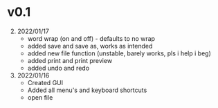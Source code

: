 # v0.1

2. 2022/01/17
   - word wrap (on and off) - defaults to no wrap
   - added save and save as, works as intended
   - added new file function (unstable, barely works, pls i help i beg)
   - added print and print preview
   - added undo and redo
1. 2022/01/16
   - Created GUI
   - Added all menu's and keyboard shortcuts
   - open file
